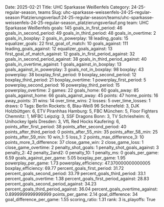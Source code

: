 Date: 2025-02-21
Title: UHC Sparkasse Weißenfels
Category: 24-25-regular-season, teams
Slug: uhc-sparkasse-weissenfels-24-25-regular-season
Platzierungsverlauf:24-25-regular-season/teams/uhc-sparkasse-weissenfels-24-25-regular-season_platzierungsverlauf.png
team: UHC Sparkasse Weißenfels
goals: 145
goals_in_first_period: 46
goals_in_second_period: 49
goals_in_third_period: 48
goals_in_overtime: 2
goals_in_boxplay: 2
goals_in_powerplay: 18
leading_goals: 15
equalizer_goals: 22
first_goal_of_match: 10
goals_against: 111
leading_goals_against: 12
equalizer_goals_against: 13
first_goal_of_match_against: 12
goals_in_first_period_against: 32
goals_in_second_period_against: 38
goals_in_third_period_against: 40
goals_in_overtime_against: 1
goals_against_in_boxplay: 13
goals_against_in_powerplay: 3
goals_not_in_boxplay: 98
boxplay: 43
powerplay: 38
boxplay_first_period: 9
boxplay_second_period: 12
boxplay_third_period: 21
boxplay_overtime: 1
powerplay_first_period: 5
powerplay_second_period: 16
powerplay_third_period: 15
powerplay_overtime: 2
games: 22
goals_home: 60
goals_away: 85
goals_against_home: 66
goals_against_away: 45
points: 47
home_points: 16
away_points: 31
wins: 14
over_time_wins: 2
losses: 5
over_time_losses: 1
draws: 0
Tags:  Berlin Rockets: 6,  Blau-Weiß 96 Schenefeld: 3,  DJK Holzbüttgen: 6,  ETV Piranhhas Hamburg: 5,  FBC München: 5,  Floor Fighters Chemnitz: 1,  MFBC Leipzig: 3,  SSF Dragons Bonn: 3,  TV Schriesheim: 6,  Unihockey Igels Dresden: 3,  VfL Red Hocks Kaufering: 6,
points_after_first_period: 38
points_after_second_period: 40
points_after_third_period: 0
points_after_55_min: 35
points_after_58_min: 25
points_after_59_min: 10
win_1: 5
loss_1: 2
points_max_difference_3: 10
points_more_3_difference: 37
close_game_win: 2
close_game_loss: 1
close_game_overtime: 2
penalty_shot_goals: 1
penalty_shot_goals_against: 3
penalty_2: 42
penalty_2and2: 0
penalty_10: 1
penalty_ms: 0
goals_per_game: 6.59
goals_against_per_game: 5.05
boxplay_per_game: 1.95
powerplay_per_game: 1.73
powerplay_efficiency: 47.370000000000005
boxplay_efficiency: 69.77
percent_goals_first_period: 31.72
percent_goals_second_period: 33.79
percent_goals_third_period: 33.1
percent_goals_overtime: 1.38
percent_goals_first_period_against: 28.83
percent_goals_second_period_against: 34.23
percent_goals_third_period_against: 36.04
percent_goals_overtime_against: 0.8999999999999999
points_per_game: 2.14
goal_difference: 34
goal_difference_per_game: 1.55
scoring_ratio: 1.31
rank: 3
is_playoffs: True

